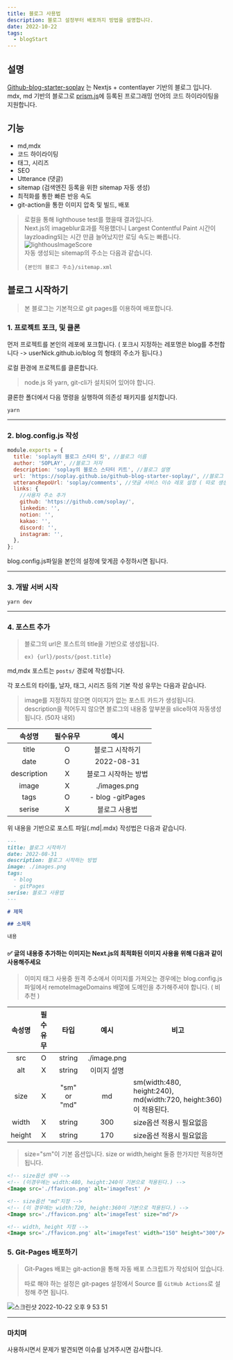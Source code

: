 ```yaml
---
title: 블로그 사용법
description: 블로그 설정부터 배포까지 방법을 설명합니다.
date: 2022-10-22
tags:
  - blogStart
---
```


## 설명

[Github-blog-starter-soplay](https://github.com/SOPLAY/github-blog-starter-soplay) 는 Nextjs + contentlayer 기반의 블로그 입니다.
mdx, md 기반의 블로그로 [prism.js](https://prismjs.com/#supported-languages)에 등록된 프로그래밍 언어의 코드 하이라이팅을 지원합니다.

## 기능

- md,mdx
- 코드 하이라이팅
- 태그, 시리즈
- SEO
- Utterance (댓글)
- sitemap (검색엔진 등록을 위한 sitemap 자동 생성)
- 최적화를 통한 빠른 반응 속도
- git-action을 통한 이미지 압축 및 빌드, 배포

> 로컬을 통해 lighthouse test를 했을때 결과입니다.  
> Next.js의 imageblur효과를 적용했더니 Largest Contentful Paint 시간이 layzloading되는 시간 만큼 늘어났지만 로딩 속도는 빠릅니다.
> ![lighthousImageScore](https://user-images.githubusercontent.com/40691745/197182140-88eba5d8-3b63-4af9-9be3-9afaf0c1b5f2.png)  
> 자동 생성되는 sitemap의 주소는 다음과 같습니다.
>
> ```
> {본인의 블로그 주소}/sitemap.xml
> ```

## 블로그 시작하기

> 본 블로그는 기본적으로 git pages를 이용하여 배포합니다.

### 1. 프로젝트 포크, 및 클론

먼저 프로젝트를 본인의 레포에 포크합니다.
( 포크시 지정하는 레포명은 blog를 추천합니다 -> userNick.github.io/blog 의 형태의 주소가 됩니다.)

로컬 환경에 프로젝트를 클론합니다.

> node.js 와 yarn, git-cli가 설치되어 있어야 합니다.

클론한 폴더에서 다음 명령을 실행하여 의존성 패키지를 설치합니다.

```shell
yarn
```

---

### 2. blog.config.js 작성

```javascript
module.exports = {
  title: 'soplay의 블로그 스타터 킷', //블로그 이름
  author: 'SOPLAY', //블로그 저자
  description: 'soplay의 블로스 스타터 키트', //블로그 설명
  url: 'https://soplay.github.io/github-blog-starter-soplay/', //블로그 주소 ( git pages를 이용하는 경우에는 https://본인깃허브닉네임.github.io/클론한레포명/ 이 됩니다.)
  utterancRepoUrl: 'soplay/comments', //댓글 서비스 이슈 레포 설정 ( 따로 생성 안하고 클론한 레포로 지정해도 됩니다.)
  links: {
    //사용자 주소 추가
    github: 'https://github.com/soplay/',
    linkedin: '',
    notion: '',
    kakao: '',
    discord: '',
    instagram: '',
  },
};
```

blog.config.js파일을 본인의 설정에 맞게끔 수정하시면 됩니다.

---

### 3. 개발 서버 시작

```shell
yarn dev
```

---

### 4. 포스트 추가

> 블로그의 url은 포스트의 title을 기반으로 생성됩니다.
>
> ```
> ex) {url}/posts/{post.title}
> ```

md,mdx 포스트는 `posts/` 경로에 작성합니다.

각 포스트의 타이틀, 날자, 태그, 시리즈 등의 기본 작성 유무는 다음과 같습니다.

> image를 지정하지 않으면 이미지가 없는 포스트 카드가 생성됩니다.
> description을 적어두지 않으면 블로그의 내용중 앞부분을 slice하여 자동생성 됩니다. (50자 내외)

|   속성명    | 필수유무 |         예시         |
| :---------: | :------: | :------------------: |
|    title    |    O     |   블로그 시작하기    |
|    date     |    O     |      2022-08-31      |
| description |    X     | 블로그 시작하는 방법 |
|    image    |    X     |     ./images.png     |
|    tags     |    O     |   - blog -gitPages   |
|   serise    |    X     |    블로그 사용법     |

위 내용을 기반으로 포스트 파일(.md|.mdx) 작성법은 다음과 같습니다.

```markdown
---
title: 블로그 시작하기
date: 2022-08-31
description: 블로그 시작하는 방법
image: ./images.png
tags:
  - blog
  - gitPages
serise: 블로그 사용법
---

# 제목

## 소제목

내용
```

#### ✅ 글의 내용중 추가하는 이미지는 Next.js의 최적화된 이미지 사용을 위해 다음과 같이 사용해주세요

> 이미지 태그 사용중 원격 주소에서 이미지를 가져오는 경우에는 blog.config.js 파일에서 remoteImageDomains 배열에 도메인을 추가해주셔야 합니다. ( 비추천 )

| 속성명 | 필수유무 |     타입     |    예시     | 비고                                                             |
| :----: | :------: | :----------: | :---------: | ---------------------------------------------------------------- |
|  src   |    O     |    string    | ./image.png |
|  alt   |    X     |    string    | 이미지 설명 |
|  size  |    X     | "sm" or "md" |     md      | sm(width:480, height:240), md(width:720, height:360)이 적용된다. |
| width  |    X     |    string    |     300     | size옵션 적용시 필요없음                                         |
| height |    X     |    string    |     170     | size옵션 적용시 필요없음                                         |

> size="sm"이 기본 옵션입니다.
> size or width,height 둘중 한가지만 적용하면 됩니다.

```markdown
<!-- size옵션 생략 -->
<!-- (이경우에는 width:480, height:240이 기본으로 적용된다.) -->
<Image src='./ffavicon.png' alt='imageTest' />

<!-- size옵션 "md"지정 -->
<!-- (이 경우에는 width:720, height:360이 기본으로 적용된다.) -->
<Image src='./ffavicon.png' alt='imageTest' size="md"/>

<!-- width, height 지정 -->
<Image src='./ffavicon.png' alt='imageTest' width="150" height="300"/>
```

### 5. Git-Pages 배포하기

> Git-Pages 배포는 git-action을 통해 자동 배포 스크립트가 작성되어 있습니다.
>
> 따로 해야 하는 설정은 git-pages 설정에서 Source 를 `GitHub Actions`로 설정해 주면 됩니다.

![스크린샷 2022-10-22 오후 9 53 51](https://user-images.githubusercontent.com/40691745/197340297-e35a5296-c5af-46da-bbfa-e68f155ae4b6.png)

---

### 마치며

사용하시면서 문제가 발견되면 이슈를 남겨주시면 감사합니다.
